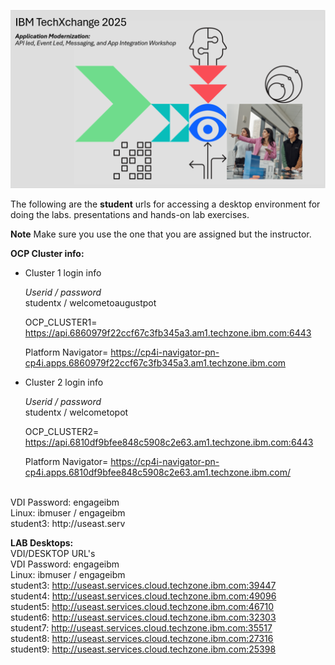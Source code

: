 [//]:![](images\image1a.png)
![](images\TXC-2025.png)

[//]:![](images\2022-06-10_21-53-04.jpg)

The following are the **student** urls for accessing a desktop environment for doing the labs. 
presentations and hands-on lab exercises. 


**Note** Make sure you use the one that you are assigned but the instructor. 

**OCP Cluster info:** <br>
* Cluster 1 login info

    *Userid / password*<br>
    studentx / welcometoaugustpot

    OCP_CLUSTER1= https://api.6860979f22ccf67c3fb345a3.am1.techzone.ibm.com:6443

    Platform Navigator= https://cp4i-navigator-pn-cp4i.apps.6860979f22ccf67c3fb345a3.am1.techzone.ibm.com

* Cluster 2 login info

    *Userid / password*<br>
    studentx / welcometopot

    OCP_CLUSTER2= https://api.6810df9bfee848c5908c2e63.am1.techzone.ibm.com:6443

    Platform Navigator= https://cp4i-navigator-pn-cp4i.apps.6810df9bfee848c5908c2e63.am1.techzone.ibm.com/


<br>
VDI Password: engageibm<br>
Linux: ibmuser / engageibm <br>
student3: http://useast.serv

**LAB Desktops:** <br>
VDI/DESKTOP URL's<br>
VDI Password: engageibm<br>
Linux: ibmuser / engageibm <br>
student3: http://useast.services.cloud.techzone.ibm.com:39447<br>
student4: http://useast.services.cloud.techzone.ibm.com:49096<br>
student5: http://useast.services.cloud.techzone.ibm.com:46710<br>
student6: http://useast.services.cloud.techzone.ibm.com:32303<br>
student7: http://useast.services.cloud.techzone.ibm.com:35517<br>
student8: http://useast.services.cloud.techzone.ibm.com:27316<br>
student9: http://useast.services.cloud.techzone.ibm.com:25398<br>